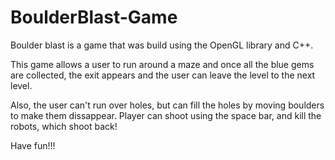 # BoulderBlast-Game

Boulder blast is a game that was build using the OpenGL library and C++.

This game allows a user to run around a maze and once all the blue gems are collected, the exit appears and the user can leave the level 
to the next level.

Also, the user can't run over holes, but can fill the holes by moving boulders to make them dissappear.
Player can shoot using the space bar, and kill the robots, which shoot back!

Have fun!!!
